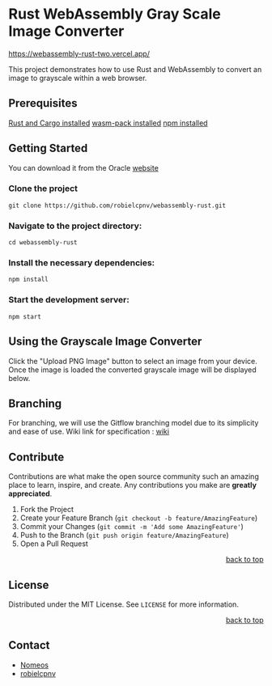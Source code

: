 # Rust WebAssembly Gray Scale Image Converter
https://webassembly-rust-two.vercel.app/

This project demonstrates how to use Rust and WebAssembly to convert an image to grayscale within a web browser.


## Prerequisites

[Rust and Cargo installed](https://www.rust-lang.org/tools/install)
[wasm-pack installed](https://rustwasm.github.io/wasm-pack/installer/)
[npm installed](https://www.npmjs.com/get-npm)

## Getting Started

You can download it from the Oracle [website](https://www.oracle.com/java/technologies/downloads/#jdk17-windows)

### Clone the project

```
git clone https://github.com/robielcpnv/webassembly-rust.git
```

### Navigate to the project directory:

```
cd webassembly-rust
```

### Install the necessary dependencies:

```
npm install
```

### Start the development server:

```
npm start
```

## Using the Grayscale Image Converter

Click the "Upload PNG Image" button to select an image from your device.
Once the image is loaded the converted grayscale image will be displayed below.



## Branching

For branching, we will use the Gitflow branching model due to its simplicity and ease of use.
Wiki link for specification : [wiki](https://github.com/CPNV-ES-BI/BI_JAVA_GCP/wiki#branching)

## Contribute

Contributions are what make the open source community such an amazing place to learn, inspire, and create. Any contributions you make are **greatly appreciated**.

1. Fork the Project
2. Create your Feature Branch (`git checkout -b feature/AmazingFeature`)
3. Commit your Changes (`git commit -m 'Add some AmazingFeature'`)
4. Push to the Branch (`git push origin feature/AmazingFeature`)
5. Open a Pull Request

<p align="right"><a href="#readme-top">back to top</a></p>

## License

Distributed under the MIT License. See `LICENSE` for more information.

<p align="right"><a href="#readme-top">back to top</a></p>

## Contact

- [Nomeos](https://github.com/Nomeos)
- [robielcpnv](https://github.com/robielcpnv)




